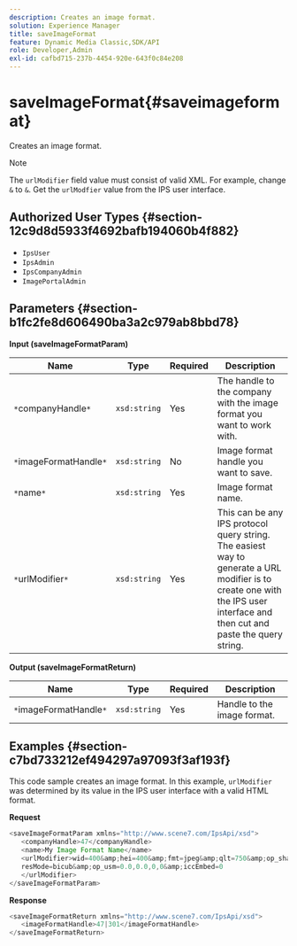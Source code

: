 ```yaml
---
description: Creates an image format.
solution: Experience Manager
title: saveImageFormat
feature: Dynamic Media Classic,SDK/API
role: Developer,Admin
exl-id: cafbd715-237b-4454-920e-643f0c84e208
---
```

# saveImageFormat{#saveimageformat}

Creates an image format.

>[!NOTE]
>
>The `urlModifier` field value must consist of valid XML. For example, change `&` to `&`. Get the `urlModfier` value from the IPS user interface.

## Authorized User Types {#section-12c9d8d5933f4692bafb194060b4f882}

* `IpsUser` 
* `IpsAdmin` 
* `IpsCompanyAdmin` 
* `ImagePortalAdmin`

## Parameters {#section-b1fc2fe8d606490ba3a2c979ab8bbd78}

**Input (saveImageFormatParam)** 

|  Name  | Type  | Required  | Description  |
|---|---|---|---|
|  `*`companyHandle`*`  | `xsd:string`  | Yes  | The handle to the company with the image format you want to work with.  |
|  `*`imageFormatHandle`*`  | `xsd:string`  | No  | Image format handle you want to save.  |
|  `*`name`*`  | `xsd:string`  | Yes  | Image format name.  |
|  `*`urlModifier`*`  | `xsd:string`  | Yes  | This can be any IPS protocol query string. The easiest way to generate a URL modifier is to create one with the IPS user interface and then cut and paste the query string.  |

**Output (saveImageFormatReturn)** 

|  Name  | Type  | Required  | Description  |
|---|---|---|---|
|  `*`imageFormatHandle`*`  | `xsd:string`  | Yes  | Handle to the image format.  |

## Examples {#section-c7bd733212ef494297a97093f3af193f}

This code sample creates an image format. In this example, `urlModifier` was determined by its value in the IPS user interface with a valid HTML format.

**Request** 

```java
<saveImageFormatParam xmlns="http://www.scene7.com/IpsApi/xsd"> 
   <companyHandle>47</companyHandle> 
   <name>My Image Format Name</name> 
   <urlModifier>wid=400&amp;hei=400&amp;fmt=jpeg&amp;qlt=750&amp;op_sharpen=0&amp; 
   resMode=bicub&amp;op_usm=0.0,0.0,0,0&amp;iccEmbed=0 
   </urlModifier> 
</saveImageFormatParam>
```

**Response** 

```java
<saveImageFormatReturn xmlns="http://www.scene7.com/IpsApi/xsd"> 
   <imageFormatHandle>47|301</imageFormatHandle> 
</saveImageFormatReturn>
```
